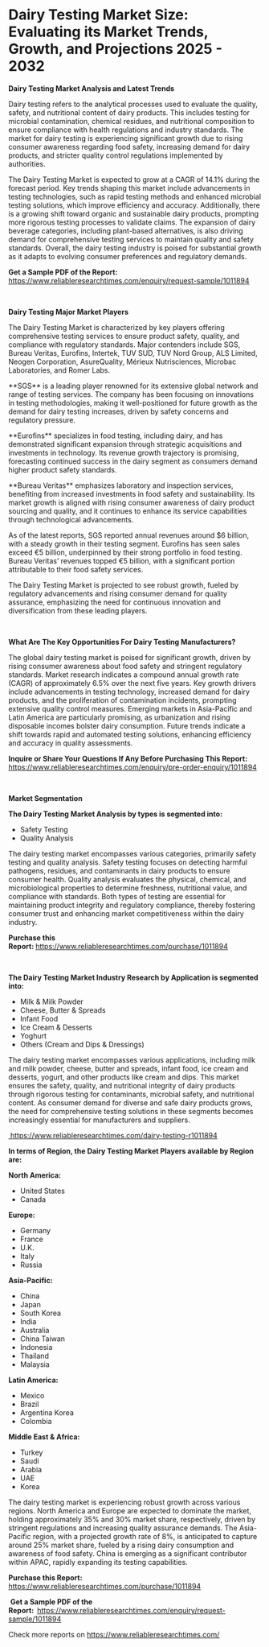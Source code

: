 <p><h1>Dairy Testing Market Size: Evaluating its Market Trends, Growth, and Projections 2025 - 2032</h1></p><p><strong>Dairy Testing Market Analysis and Latest Trends</strong></p>
<p><p>Dairy testing refers to the analytical processes used to evaluate the quality, safety, and nutritional content of dairy products. This includes testing for microbial contamination, chemical residues, and nutritional composition to ensure compliance with health regulations and industry standards. The market for dairy testing is experiencing significant growth due to rising consumer awareness regarding food safety, increasing demand for dairy products, and stricter quality control regulations implemented by authorities. </p><p>The Dairy Testing Market is expected to grow at a CAGR of 14.1% during the forecast period. Key trends shaping this market include advancements in testing technologies, such as rapid testing methods and enhanced microbial testing solutions, which improve efficiency and accuracy. Additionally, there is a growing shift toward organic and sustainable dairy products, prompting more rigorous testing processes to validate claims. The expansion of dairy beverage categories, including plant-based alternatives, is also driving demand for comprehensive testing services to maintain quality and safety standards. Overall, the dairy testing industry is poised for substantial growth as it adapts to evolving consumer preferences and regulatory demands.</p></p>
<p><strong>Get a Sample PDF of the Report:&nbsp;</strong> <a href="https://www.reliableresearchtimes.com/enquiry/request-sample/1011894?utm_campaign=1420&utm_medium=2&utm_source=Github&utm_content=ia&utm_term=06032025&utm_id=dairy-testing">https://www.reliableresearchtimes.com/enquiry/request-sample/1011894</a></p>
<p>&nbsp;</p>
<p><strong>Dairy Testing Major Market Players</strong></p>
<p><p>The Dairy Testing Market is characterized by key players offering comprehensive testing services to ensure product safety, quality, and compliance with regulatory standards. Major contenders include SGS, Bureau Veritas, Eurofins, Intertek, TUV SUD, TUV Nord Group, ALS Limited, Neogen Corporation, AsureQuality, Mérieux Nutrisciences, Microbac Laboratories, and Romer Labs.</p><p>**SGS** is a leading player renowned for its extensive global network and range of testing services. The company has been focusing on innovations in testing methodologies, making it well-positioned for future growth as the demand for dairy testing increases, driven by safety concerns and regulatory pressure.</p><p>**Eurofins** specializes in food testing, including dairy, and has demonstrated significant expansion through strategic acquisitions and investments in technology. Its revenue growth trajectory is promising, forecasting continued success in the dairy segment as consumers demand higher product safety standards.</p><p>**Bureau Veritas** emphasizes laboratory and inspection services, benefiting from increased investments in food safety and sustainability. Its market growth is aligned with rising consumer awareness of dairy product sourcing and quality, and it continues to enhance its service capabilities through technological advancements.</p><p>As of the latest reports, SGS reported annual revenues around $6 billion, with a steady growth in their testing segment. Eurofins has seen sales exceed €5 billion, underpinned by their strong portfolio in food testing. Bureau Veritas’ revenues topped €5 billion, with a significant portion attributable to their food safety services.</p><p>The Dairy Testing Market is projected to see robust growth, fueled by regulatory advancements and rising consumer demand for quality assurance, emphasizing the need for continuous innovation and diversification from these leading players.</p></p>
<p>&nbsp;</p>
<p><strong>What Are The Key Opportunities For Dairy Testing Manufacturers?</strong></p>
<p><p>The global dairy testing market is poised for significant growth, driven by rising consumer awareness about food safety and stringent regulatory standards. Market research indicates a compound annual growth rate (CAGR) of approximately 6.5% over the next five years. Key growth drivers include advancements in testing technology, increased demand for dairy products, and the proliferation of contamination incidents, prompting extensive quality control measures. Emerging markets in Asia-Pacific and Latin America are particularly promising, as urbanization and rising disposable incomes bolster dairy consumption. Future trends indicate a shift towards rapid and automated testing solutions, enhancing efficiency and accuracy in quality assessments.</p></p>
<p><strong>Inquire or Share Your Questions If Any Before Purchasing This Report:</strong> <a href="https://www.reliableresearchtimes.com/enquiry/pre-order-enquiry/1011894?utm_campaign=1420&utm_medium=2&utm_source=Github&utm_content=ia&utm_term=06032025&utm_id=dairy-testing">https://www.reliableresearchtimes.com/enquiry/pre-order-enquiry/1011894</a></p>
<p>&nbsp;</p>
<p><strong>Market Segmentation</strong></p>
<p><strong>The Dairy Testing Market Analysis by types is segmented into:</strong></p>
<p><ul><li>Safety Testing</li><li>Quality Analysis</li></ul></p>
<p><p>The dairy testing market encompasses various categories, primarily safety testing and quality analysis. Safety testing focuses on detecting harmful pathogens, residues, and contaminants in dairy products to ensure consumer health. Quality analysis evaluates the physical, chemical, and microbiological properties to determine freshness, nutritional value, and compliance with standards. Both types of testing are essential for maintaining product integrity and regulatory compliance, thereby fostering consumer trust and enhancing market competitiveness within the dairy industry.</p></p>
<p><strong>Purchase this Report:&nbsp;</strong><a href="https://www.reliableresearchtimes.com/purchase/1011894?utm_campaign=1420&utm_medium=2&utm_source=Github&utm_content=ia&utm_term=06032025&utm_id=dairy-testing">https://www.reliableresearchtimes.com/purchase/1011894</a></p>
<p>&nbsp;</p>
<p><strong>The Dairy Testing Market Industry Research by Application is segmented into:</strong></p>
<p><ul><li>Milk & Milk Powder</li><li>Cheese, Butter & Spreads</li><li>Infant Food</li><li>Ice Cream & Desserts</li><li>Yoghurt</li><li>Others (Cream and Dips & Dressings)</li></ul></p>
<p><p>The dairy testing market encompasses various applications, including milk and milk powder, cheese, butter and spreads, infant food, ice cream and desserts, yogurt, and other products like cream and dips. This market ensures the safety, quality, and nutritional integrity of dairy products through rigorous testing for contaminants, microbial safety, and nutritional content. As consumer demand for diverse and safe dairy products grows, the need for comprehensive testing solutions in these segments becomes increasingly essential for manufacturers and suppliers.</p></p>
<p><a href="https://www.reliableresearchtimes.com/dairy-testing-r1011894?utm_campaign=1420&utm_medium=2&utm_source=Github&utm_content=ia&utm_term=06032025&utm_id=dairy-testing">&nbsp;https://www.reliableresearchtimes.com/dairy-testing-r1011894</a></p>
<p><strong>In terms of Region, the Dairy Testing Market Players available by Region are:</strong></p>
<p>
    <p> <strong> North America: </strong>
        <ul>
            <li>United States</li>
            <li>Canada</li>
        </ul>
        </p> 
    <p> <strong> Europe: </strong>
        <ul>
            <li>Germany</li>
            <li>France</li>
            <li>U.K.</li>
            <li>Italy</li>
            <li>Russia</li>
        </ul>
        </p> 
    <p> <strong> Asia-Pacific: </strong>
        <ul>
            <li>China</li>
            <li>Japan</li>
            <li>South Korea</li>
            <li>India</li>
            <li>Australia</li>
            <li>China Taiwan</li>
            <li>Indonesia</li>
            <li>Thailand</li>
            <li>Malaysia</li>
        </ul>
        </p> 
    <p> <strong> Latin America: </strong>
        <ul>
            <li>Mexico</li>
            <li>Brazil</li>
            <li>Argentina Korea</li>
            <li>Colombia</li>
        </ul>
        </p> 
    <p> <strong> Middle East & Africa: </strong>
        <ul>
            <li>Turkey</li>
            <li>Saudi</li>
            <li>Arabia</li>
            <li>UAE</li>
            <li>Korea</li>
        </ul>
    </p>
    </p>
<p><p>The dairy testing market is experiencing robust growth across various regions. North America and Europe are expected to dominate the market, holding approximately 35% and 30% market share, respectively, driven by stringent regulations and increasing quality assurance demands. The Asia-Pacific region, with a projected growth rate of 8%, is anticipated to capture around 25% market share, fueled by a rising dairy consumption and awareness of food safety. China is emerging as a significant contributor within APAC, rapidly expanding its testing capabilities.</p></p>
<p><strong>Purchase this Report: </strong><a href="https://www.reliableresearchtimes.com/purchase/1011894?utm_campaign=1420&utm_medium=2&utm_source=Github&utm_content=ia&utm_term=06032025&utm_id=dairy-testing">https://www.reliableresearchtimes.com/purchase/1011894</a></p>
<p>&nbsp;<strong>Get a Sample PDF of the Report:&nbsp;&nbsp;</strong><a href="https://www.reliableresearchtimes.com/enquiry/request-sample/1011894?utm_campaign=1420&utm_medium=2&utm_source=Github&utm_content=ia&utm_term=06032025&utm_id=dairy-testing">https://www.reliableresearchtimes.com/enquiry/request-sample/1011894</a></p>
<p><strong></strong></p>
<p>Check more reports on <a href="https://www.reliableresearchtimes.com/?utm_campaign=1420&utm_medium=2&utm_source=Github&utm_content=ia&utm_term=06032025&utm_id=dairy-testing">https://www.reliableresearchtimes.com/</a></p>